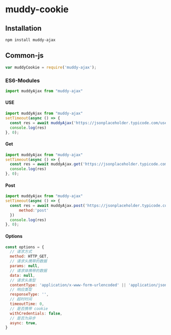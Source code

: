 # muddy-cookie

## Installation

```
npm install muddy-ajax
```

## Common-js

```js
var muddyCookie = require('muddy-ajax');
```

### ES6-Modules

```js
import muddyAjax from "muddy-ajax"
```



#### USE

```js
import muddyAjax from "muddy-ajax"
setTimeout(async () => {
  const res = await muddyAjax('https://jsonplaceholder.typicode.com/users')
  console.log(res)
}, 0);
```

#### Get

```js
import muddyAjax from "muddy-ajax"
setTimeout(async () => {
  const res = await muddyAjax.get('https://jsonplaceholder.typicode.com/users')
  console.log(res)
}, 0);
```

#### Post

```js
import muddyAjax from "muddy-ajax"
setTimeout(async () => {
  const res = await muddyAjax.post('https://jsonplaceholder.typicode.com/users',{
      method:'post'
  })
  console.log(res)
}, 0);
```

#### Options

```js
const options = {
  // 请求方式
  method: HTTP_GET,
  // 请求头携带的数据
  params: null,
  // 请求体携带的数据
  data: null,
  // 请求头类型
  contentType: 'application/x-www-form-urlencoded' || 'application/json',
  // 响应类型
  responseType: '',
  // 超时时间
  timeoutTime: 0,
  // 是否携带 cookie
  withCredentials: false,
  // 是否为异步
  async: true,
}
```

